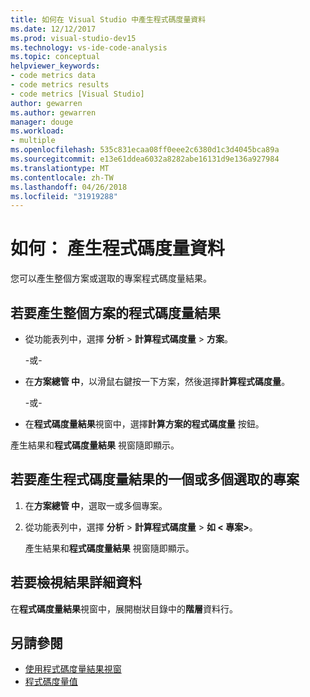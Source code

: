 ```yaml
---
title: 如何在 Visual Studio 中產生程式碼度量資料
ms.date: 12/12/2017
ms.prod: visual-studio-dev15
ms.technology: vs-ide-code-analysis
ms.topic: conceptual
helpviewer_keywords:
- code metrics data
- code metrics results
- code metrics [Visual Studio]
author: gewarren
ms.author: gewarren
manager: douge
ms.workload:
- multiple
ms.openlocfilehash: 535c831ecaa08ff0eee2c6380d1c3d4045bca89a
ms.sourcegitcommit: e13e61ddea6032a8282abe16131d9e136a927984
ms.translationtype: MT
ms.contentlocale: zh-TW
ms.lasthandoff: 04/26/2018
ms.locfileid: "31919288"
---
```

# <a name="how-to-generate-code-metrics-data"></a>如何： 產生程式碼度量資料

您可以產生整個方案或選取的專案程式碼度量結果。

## <a name="to-generate-code-metrics-results-for-an-entire-solution"></a>若要產生整個方案的程式碼度量結果

- 從功能表列中，選擇 **分析** > **計算程式碼度量** > **方案**。

   \-或-

- 在**方案總管 中**，以滑鼠右鍵按一下方案，然後選擇**計算程式碼度量**。

   \-或-

- 在**程式碼度量結果**視窗中，選擇**計算方案的程式碼度量** 按鈕。

產生結果和**程式碼度量結果** 視窗隨即顯示。

## <a name="to-generate-code-metrics-results-for-one-or-more-selected-projects"></a>若要產生程式碼度量結果的一個或多個選取的專案

1. 在**方案總管 中**，選取一或多個專案。

1. 從功能表列中，選擇 **分析** > **計算程式碼度量** > **如 < 專案\>**。

   產生結果和**程式碼度量結果** 視窗隨即顯示。

## <a name="to-view-the-results-details"></a>若要檢視結果詳細資料

在**程式碼度量結果**視窗中，展開樹狀目錄中的**階層**資料行。

## <a name="see-also"></a>另請參閱

- [使用程式碼度量結果視窗](../code-quality/working-with-code-metrics-data.md)
- [程式碼度量值](../code-quality/code-metrics-values.md)
